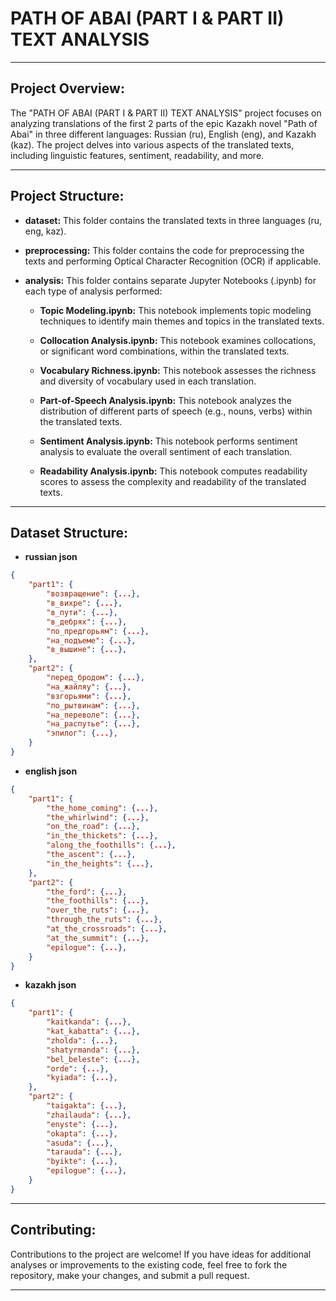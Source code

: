 # PATH OF ABAI (PART I & PART II) TEXT ANALYSIS

---

## Project Overview:

The "PATH OF ABAI (PART I & PART II) TEXT ANALYSIS" project focuses on analyzing translations of the first 2 parts of the epic Kazakh novel "Path of Abai" in three different languages: Russian (ru), English (eng), and Kazakh (kaz). The project delves into various aspects of the translated texts, including linguistic features, sentiment, readability, and more.

---

## Project Structure:

- **dataset:** This folder contains the translated texts in three languages (ru, eng, kaz).

- **preprocessing:** This folder contains the code for preprocessing the texts and performing Optical Character Recognition (OCR) if applicable.

- **analysis:** This folder contains separate Jupyter Notebooks (.ipynb) for each type of analysis performed:

    - **Topic Modeling.ipynb:** This notebook implements topic modeling techniques to identify main themes and topics in the translated texts.
    
    - **Collocation Analysis.ipynb:** This notebook examines collocations, or significant word combinations, within the translated texts.
    
    - **Vocabulary Richness.ipynb:** This notebook assesses the richness and diversity of vocabulary used in each translation.
    
    - **Part-of-Speech Analysis.ipynb:** This notebook analyzes the distribution of different parts of speech (e.g., nouns, verbs) within the translated texts.
    
    - **Sentiment Analysis.ipynb:** This notebook performs sentiment analysis to evaluate the overall sentiment of each translation.
    
    - **Readability Analysis.ipynb:** This notebook computes readability scores to assess the complexity and readability of the translated texts.

---

## Dataset Structure:

- **russian json** 
```json
{
    "part1": {
        "возвращение": {...},
        "в_вихре": {...},
        "в_пути": {...},
        "в_дебрях": {...},
        "по_предгорьям": {...},
        "на_подъеме": {...},
        "в_вышине": {...},
    },
    "part2": {
        "перед_бродом": {...},
        "на_жайляу": {...},
        "взгорьями": {...},
        "по_рытвинам": {...},
        "на_переволе": {...},
        "на_распутье": {...},
        "эпилог": {...},
    }
}
```
- **english json**
```json
{
    "part1": {
        "the_home_coming": {...},
        "the_whirlwind": {...},
        "on_the_road": {...},
        "in_the_thickets": {...},
        "along_the_foothills": {...},
        "the_ascent": {...},
        "in_the_heights": {...},
    },
    "part2": {
        "the_ford": {...},
        "the_foothills": {...},
        "over_the_ruts": {...},
        "through_the_ruts": {...},
        "at_the_crossroads": {...},
        "at_the_summit": {...},
        "epilogue": {...},
    }
}
```
- **kazakh json**
```json
{
    "part1": {
        "kaitkanda": {...},
        "kat_kabatta": {...},
        "zholda": {...},
        "shatyrmanda": {...},
        "bel_beleste": {...},
        "orde": {...},
        "kyiada": {...},
    },
    "part2": {
        "taigakta": {...},
        "zhailauda": {...},
        "enyste": {...},
        "okapta": {...},
        "asuda": {...},
        "tarauda": {...},
        "byikte": {...},
        "epilogue": {...},
    }
}
```

---

## Contributing:

Contributions to the project are welcome! If you have ideas for additional analyses or improvements to the existing code, feel free to fork the repository, make your changes, and submit a pull request.

---
